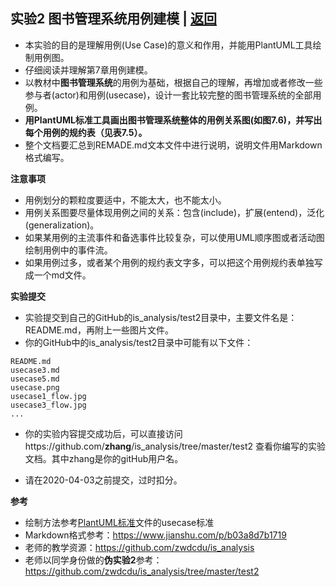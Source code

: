﻿<!-- markdownlint-disable MD033-->
<!-- 禁止MD033类型的警告 https://www.npmjs.com/package/markdownlint -->

## 实验2 图书管理系统用例建模 | [返回](./README.md)

- 本实验的目的是理解用例(Use Case)的意义和作用，并能用PlantUML工具绘制用例图。
- 仔细阅读并理解第7章用例建模。
- 以教材中<b>图书管理系统</b>的用例为基础，根据自己的理解，再增加或者修改一些参与者(actor)和用例(usecase)，设计一套比较完整的图书管理系统的全部用例。
- <b>用PlantUML标准工具画出图书管理系统整体的用例关系图(如图7.6)，并写出每个用例的规约表（见表7.5）。</b>
- 整个文档要汇总到REMADE.md文本文件中进行说明，说明文件用Markdown格式编写。

<b>注意事项</b>
- 用例划分的颗粒度要适中，不能太大，也不能太小。
- 用例关系图要尽量体现用例之间的关系：包含(include)，扩展(entend)，泛化(generalization)。
- 如果某用例的主流事件和备选事件比较复杂，可以使用UML顺序图或者活动图绘制用例中的事件流。
- 如果用例过多，或者某个用例的规约表文字多，可以把这个用例规约表单独写成一个md文件。

<b>实验提交</b>

- 实验提交到自己的GitHub的is_analysis/test2目录中，主要文件名是：README.md，再附上一些图片文件。
- 你的GitHub中的is_analysis/test2目录中可能有以下文件：

``` filelist
README.md
usecase3.md
usecase5.md
usecase.png
usecase1_flow.jpg
usecase3_flow.jpg
...
```

- 你的实验内容提交成功后，可以直接访问https://github.com/<b>zhang</b>/is_analysis/tree/master/test2
查看你编写的实验文档。其中zhang是你的gitHub用户名。

- 请在2020-04-03之前提交，过时扣分。

<b>参考</b>

- 绘制方法参考[PlantUML标准](http://plantuml.com/use-case-diagram)文件的usecase标准
- Markdown格式参考：https://www.jianshu.com/p/b03a8d7b1719
- 老师的教学资源：https://github.com/zwdcdu/is_analysis
- 老师以同学身份做的<b>伪实验2</b>参考：https://github.com/zwdcdu/is_analysis/tree/master/test2
